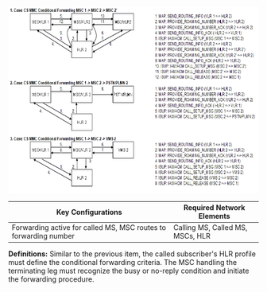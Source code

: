 <img src="images/CS_Mobile_Mobile_Call_with_Conditional_Forwarding.png" style="width:6.81032in;height:3.90273in"
alt="A diagram of a network AI-generated content may be incorrect." />

| **Key Configurations** | **Required Network Elements** |
|----|----|
| Forwarding active for called MS, MSC routes to forwarding number | Calling MS, Called MS, MSCs, HLR |

**Definitions:** Similar to the previous item, the called subscriber's
HLR profile must define the conditional forwarding criteria. The MSC
handling the terminating leg must recognize the busy or no-reply
condition and initiate the forwarding procedure.
